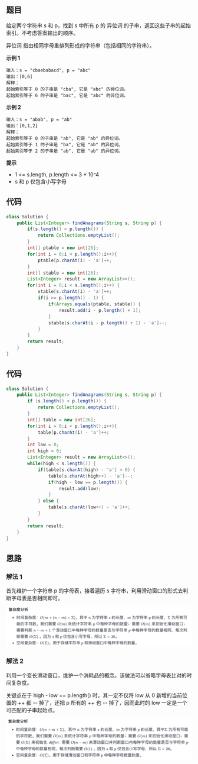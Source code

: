## 题目
给定两个字符串 s 和 p，找到 s 中所有 p 的 异位词 的子串，返回这些子串的起始索引。不考虑答案输出的顺序。

异位词 指由相同字母重排列形成的字符串（包括相同的字符串）。

**示例 1**
```
输入：s = "cbaebabacd", p = "abc"
输出：[0,6]
解释：
起始索引等于 0 的子串是 "cba", 它是 "abc" 的异位词。
起始索引等于 6 的子串是 "bac", 它是 "abc" 的异位词。
```

**示例 2**
```
输入：s = "abab", p = "ab"
输出：[0,1,2]
解释：
起始索引等于 0 的子串是 "ab", 它是 "ab" 的异位词。
起始索引等于 1 的子串是 "ba", 它是 "ab" 的异位词。
起始索引等于 2 的子串是 "ab", 它是 "ab" 的异位词。
```

**提示**
* 1 <= s.length, p.length <= 3 * 10^4
* s 和 p 仅包含小写字母

## 代码
```Java
class Solution {
    public List<Integer> findAnagrams(String s, String p) {
        if(s.length() < p.length()) {
            return Collections.emptyList();
        }
        int[] ptable = new int[26];
        for(int i = 0;i < p.length();i++){
            ptable[p.charAt(i) - 'a']++;
        }
        int[] stable = new int[26];
        List<Integer> result = new ArrayList<>();
        for(int i = 0;i < s.length();i++) {
            stable[s.charAt(i) - 'a']++;
            if(i >= p.length() - 1) {
                if(Arrays.equals(ptable, stable)) {
                    result.add(i - p.length() + 1);
                }
                stable[s.charAt(i - p.length() + 1) - 'a']--;
            }
        }
        return result;
    }
}
```

## 代码
```Java
class Solution {
    public List<Integer> findAnagrams(String s, String p) {
        if (s.length() < p.length()) {
            return Collections.emptyList();
        }
        int[] table = new int[26];
        for(int i = 0;i < p.length();i++){
            table[p.charAt(i) - 'a']++;
        }
        int low = 0;
        int high = 0;
        List<Integer> result = new ArrayList<>();
        while(high < s.length()) {
            if(table[s.charAt(high) - 'a'] > 0) {
                table[s.charAt(high++) - 'a']--;
                if(high - low == p.length()) {
                    result.add(low);
                }
            } else {
                table[s.charAt(low++) - 'a']++;
            }
        }
        return result;
    }
}
```

## 思路

### 解法 1
首先维护一个字符串 p 的字母表，接着遍历 s 字符串，利用滑动窗口的形式去判断字母表是否相同即可。

![](static/438_1.png)

### 解法 2
利用一个变长滑动窗口，维护一个消耗品的概念。该做法可以省略字母表比对的时间复杂度。

关键点在于 high - low == p.length() 时，其一定不仅将 low 从 0 新增的当前位置的 ++ 都 -- 掉了，还把 p 所有的 ++ 也 -- 掉了，因而此时的 low 一定是一个可匹配的子串起始点。

![](static/438_2.png)